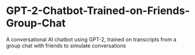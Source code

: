 # GPT-2-Chatbot-Trained-on-Friends-Group-Chat
A conversational AI chatbot using GPT-2, trained on transcripts from a group chat with friends to simulate conversations
